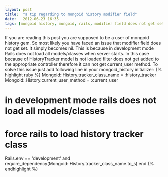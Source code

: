 ```yaml
---
layout: post
title:  "a tip regarding to mongoid history modifier field"
date:   2012-06-23 16:35
tags: [mongoid history, mongoid, rails, modifier field does not get set]
---
```


If you are reading this post you are supposed to be a user of mongoid history gem. So most likely you have faced an issue
that modifier field does not get set. It simply becomes nil. This is because in development mode Rails does not load
all models/classes when server starts. In this case because of HistoryTracker model is not loaded filter does not get added to the
appropriate controller therefore it can not get current_user method. To solve this issue just add following line in your 
mongoid_history initializer:
{% highlight ruby %}
  Mongoid::History.tracker_class_name = :history_tracker
  Mongoid::History.current_user_method = :current_user
 
 # in development mode rails does not load all models/classes
 # force rails to load history tracker class
 Rails.env == 'development' and require_dependency(Mongoid::History.tracker_class_name.to_s)
 end
{% endhighlight %}
